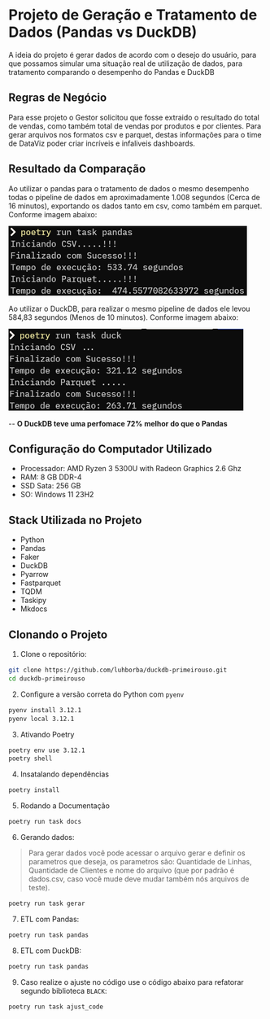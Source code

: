 # Projeto de Geração e Tratamento de Dados (Pandas vs DuckDB)

A ideia do projeto é gerar dados de acordo com o desejo do usuário, para que possamos simular uma situação real de utilização de dados, para tratamento comparando o desempenho do Pandas e DuckDB

## Regras de Negócio

Para esse projeto o Gestor solicitou que fosse extraido o resultado do total de vendas, como também total de vendas por produtos e por clientes. Para gerar arquivos nos formatos csv e parquet, destas informações para o time de DataViz poder criar incríveis e infaliveis dashboards.

## Resultado da Comparação

Ao utilizar o pandas para o tratamento de dados o mesmo desempenho todas o pipeline de dados em aproximadamente 1.008 segundos (Cerca de 16 minutos), exportando os dados tanto em csv, como também em parquet. Conforme imagem abaixo:

![Image](/docs/assert/img/pandas.png)

Ao utilizar o DuckDB, para realizar o mesmo pipeline de dados ele levou 584,83 segundos (Menos de 10 minutos). Conforme imagem abaixo:

![Imagem](/docs/assert/img/duckdb.png)

-- **O DuckDB teve uma perfomace 72% melhor do que o Pandas**

## Configuração do Computador Utilizado

- Processador: AMD Ryzen 3 5300U with Radeon Graphics 2.6 Ghz
- RAM: 8 GB DDR-4
- SSD Sata: 256 GB
- SO: Windows 11 23H2

## Stack Utilizada no Projeto

- Python
- Pandas
- Faker
- DuckDB
- Pyarrow
- Fastparquet
- TQDM
- Taskipy
- Mkdocs

## Clonando o Projeto

1. Clone o repositório:
```bash
git clone https://github.com/luhborba/duckdb-primeirouso.git
cd duckdb-primeirouso
```

2. Configure a versão correta do Python com `pyenv`
```bash
pyenv install 3.12.1
pyenv local 3.12.1
```

3. Ativando Poetry
```bash
poetry env use 3.12.1
poetry shell
```

4. Insatalando dependências
```bash
poetry install
```

5. Rodando a Documentação
```bash
poetry run task docs
```

6. Gerando dados:
>Para gerar dados você pode acessar o arquivo gerar e definir os parametros que deseja, os parametros são: Quantidade de Linhas, Quantidade de Clientes e nome do arquivo (que por padrão é dados.csv, caso você mude deve mudar também nós arquivos de teste).

```bash
poetry run task gerar
```

7. ETL com Pandas:
```bash
poetry run task pandas
```

8. ETL com DuckDB:
```bash
poetry run task pandas
```

9. Caso realize o ajuste no código use o código abaixo para refatorar segundo biblioteca `BLACK`:
```bash
poetry run task ajust_code
```


